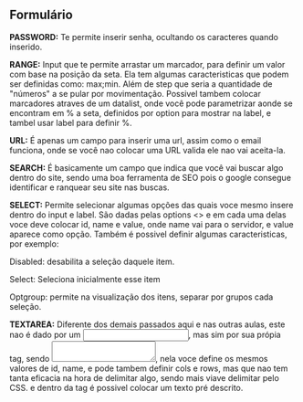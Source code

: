 ## Formulário

**PASSWORD:**
Te permite inserir senha, ocultando os caracteres quando inserido.

**RANGE:**
Input que te permite arrastar um marcador, para definir um valor com base na posição da seta. Ela tem algumas caracteristicas que podem ser definidas como: max;min. Além de step que seria a quantidade de "números" a se pular por movimentação. Possivel tambem colocar marcadores atraves de um datalist, onde você pode parametrizar aonde se encontram em % a seta, definidos por option para mostrar na label, e tambel usar label para definir %.

**URL:**
É apenas um campo para inserir uma url, assim como o email funciona, onde se você nao colocar uma URL valida ele nao vai aceita-la.

**SEARCH:**
É basicamente um campo que indica que você vai buscar algo dentro do site, sendo uma boa ferramenta de SEO pois o google consegue identificar e ranquear seu site nas buscas.

**SELECT:**
Permite selecionar algumas opções das quais voce mesmo insere dentro do input e label. São dadas pelas options <> e em cada uma delas voce deve colocar id, name e value, onde name vai para o servidor, e value aparece como opção. Também é possivel definir algumas caracteristicas, por exemplo: 

Disabled: desabilita a seleção daquele item. 

Select: Seleciona inicialmente esse item 

Optgroup: permite na visualização dos itens, separar por grupos cada seleção.

**TEXTAREA:**
Diferente dos demais passados aqui e nas outras aulas, este nao é dado por um <input>, mas sim por sua própia tag, sendo <textarea></textarea>, nela voce define os mesmos valores de id, name, e pode tambem definir cols e rows, mas que nao tem tanta eficacia na hora de delimitar algo, sendo mais viave delimitar pelo CSS. e dentro da tag é possivel colocar um texto pré descrito.